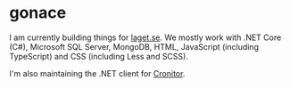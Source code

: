 # gonace
I am currently building things for [laget.se](https://www.laget.se). We mostly work with .NET Core (C#), Microsoft SQL Server, MongoDB, HTML, JavaScript (including TypeScript) and CSS (including Less and SCSS).

I'm also maintaining the .NET client for [Cronitor](https://github.com/gonace/cronitor-net).

